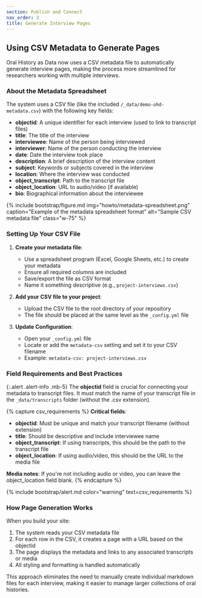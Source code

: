 ```yaml
---
section: Publish and Connect
nav_order: 3
title: Generate Interview Pages
---
```


## Using CSV Metadata to Generate Pages

Oral History as Data now uses a CSV metadata file to automatically generate interview pages, making the process more streamlined for researchers working with multiple interviews.

### About the Metadata Spreadsheet

The system uses a CSV file (like the included `/_data/demo-ohd-metadata.csv`) with the following key fields:

- **objectid**: A unique identifier for each interview (used to link to transcript files)
- **title**: The title of the interview
- **interviewee**: Name of the person being interviewed
- **interviewer**: Name of the person conducting the interview
- **date**: Date the interview took place
- **description**: A brief description of the interview content
- **subject**: Keywords or subjects covered in the interview
- **location**: Where the interview was conducted
- **object_transcript**: Path to the transcript file
- **object_location**: URL to audio/video (if available)
- **bio**: Biographical information about the interviewee

{% include bootstrap/figure.md img="howto/metadata-spreadsheet.png" caption="Example of the metadata spreadsheet format" alt="Sample CSV metadata file" class="w-75" %}

### Setting Up Your CSV File

1. **Create your metadata file**:
   - Use a spreadsheet program (Excel, Google Sheets, etc.) to create your metadata
   - Ensure all required columns are included
   - Save/export the file as CSV format
   - Name it something descriptive (e.g., `project-interviews.csv`)

2. **Add your CSV file to your project**:
   - Upload the CSV file to the root directory of your repository
   - The file should be placed at the same level as the `_config.yml` file

3. **Update Configuration**:
   - Open your `_config.yml` file
   - Locate or add the `metadata-csv` setting and set it to your CSV filename
   - Example: `metadata-csv: project-interviews.csv`

### Field Requirements and Best Practices

{:.alert .alert-info .mb-5}
The **objectid** field is crucial for connecting your metadata to transcript files. It must match the name of your transcript file in the `_data/transcripts` folder (without the .csv extension).

{% capture csv_requirements %}
**Critical fields**:
- **objectid**: Must be unique and match your transcript filename (without extension)
- **title**: Should be descriptive and include interviewee name
- **object_transcript**: If using transcripts, this should be the path to the transcript file
- **object_location**: If using audio/video, this should be the URL to the media file

**Media notes**: If you're not including audio or video, you can leave the object_location field blank.
{% endcapture %}

{% include bootstrap/alert.md color="warning" text=csv_requirements %}

### How Page Generation Works

When you build your site:

1. The system reads your CSV metadata file
2. For each row in the CSV, it creates a page with a URL based on the objectid
3. The page displays the metadata and links to any associated transcripts or media
4. All styling and formatting is handled automatically

This approach eliminates the need to manually create individual markdown files for each interview, making it easier to manage larger collections of oral histories.

